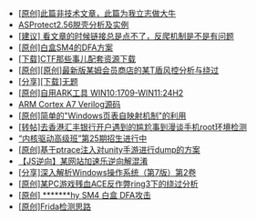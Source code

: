 + [[原创]此篇非技术文章，此篇为我立志做大牛](https://bbs.kanxue.com/thread-284823.htm)
+ [ASProtect2.56脱壳分析及实例](https://bbs.kanxue.com/thread-286248.htm)
+ [[建议] 看文章的时候链接总是点不了，反爬机制是不是有问题](https://bbs.kanxue.com/thread-286244.htm)
+ [[原创]白盒SM4的DFA方案](https://bbs.kanxue.com/thread-285292.htm)
+ [[下载]CTF那些事儿配套资源下载](https://bbs.kanxue.com/thread-283930.htm)
+ [[原创][原创]最新版某姆会员商店的某T盾风控分析与绕过](https://bbs.kanxue.com/thread-286243.htm)
+ [[分享][下载]无题](https://bbs.kanxue.com/thread-286247.htm)
+ [[原创]自用ARK工具 WIN10:1709-WIN11:24H2](https://bbs.kanxue.com/thread-286026.htm)
+ [ARM Cortex A7 Verilog源码](https://bbs.kanxue.com/thread-286246.htm)
+ [[原创]简单的"Windows页表自映射机制"的利用](https://bbs.kanxue.com/thread-285332.htm)
+ [[转帖]去香港汇丰银行开户遇到的尴尬事到漫谈手机root环境检测](https://bbs.kanxue.com/thread-285754.htm)
+ [“内核驱动高级班”第25期招生进行中](https://bbs.kanxue.com/thread-280081.htm)
+ [[原创]基于ptrace注入对unity手游进行dump的方案](https://bbs.kanxue.com/thread-286222.htm)
+ [【JS逆向】某网站加速乐逆向解混淆](https://bbs.kanxue.com/thread-286225.htm)
+ [[分享]深入解析Windows操作系统（第7版）第2卷](https://bbs.kanxue.com/thread-284817.htm)
+ [[原创]某PC游戏残血ACE反作弊ring3下的绕过分析](https://bbs.kanxue.com/thread-284667.htm)
+ [[原创] *******hy SM4 白盒 DFA攻击](https://bbs.kanxue.com/thread-285313.htm)
+ [[原创]Frida检测思路](https://bbs.kanxue.com/thread-286233.htm)
